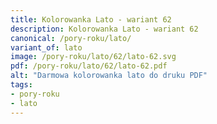 ```yaml
---
title: Kolorowanka Lato - wariant 62
description: Kolorowanka Lato - wariant 62
canonical: /pory-roku/lato/
variant_of: lato
image: /pory-roku/lato/62/lato-62.svg
pdf: /pory-roku/lato/62/lato-62.pdf
alt: "Darmowa kolorowanka lato do druku PDF"
tags:
- pory-roku
- lato
---
```

